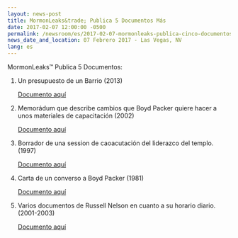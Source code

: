 ```yaml
---
layout: news-post
title: MormonLeaks&trade; Publica 5 Documentos Más
date: 2017-02-07 12:00:00 -0500
permalink: /newsroom/es/2017-02-07-mormonleaks-publica-cinco-documentos-mas/
news_date_and_location: 07 Febrero 2017 - Las Vegas, NV
lang: es 
---
```

MormonLeaks&trade; Publica 5 Documentos:

1. Un presupuesto de un Barrio (2013)

	[Documento aquí](http://docdro.id/e2l7CSA)

2. Memorádum que describe cambios que Boyd Packer quiere hacer a unos materiales de capacitación (2002)
	
	[Documento aquí](http://docdro.id/KocMz2Q)

3. Borrador de una session de caoacutación del liderazco del templo.(1997)
	
	[Documento aquí](http://docdro.id/1yY0Lf9)

4. Carta de un converso a Boyd Packer (1981)

	[Documento aquí](http://docdro.id/4TC6w93)

5. Varios documentos de Russell Nelson en cuanto a su horario diario. (2001-2003)

	[Documento aquí](http://docdro.id/o1gxKp6)

